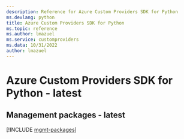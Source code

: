 ```yaml
---
description: Reference for Azure Custom Providers SDK for Python
ms.devlang: python
title: Azure Custom Providers SDK for Python
ms.topic: reference
ms.author: lmazuel
ms.service: customproviders
ms.data: 10/31/2022
author: lmazuel
---
```

# Azure Custom Providers SDK for Python - latest

## Management packages - latest
[!INCLUDE [mgmt-packages](custom-providers-mgmt-index.md)]